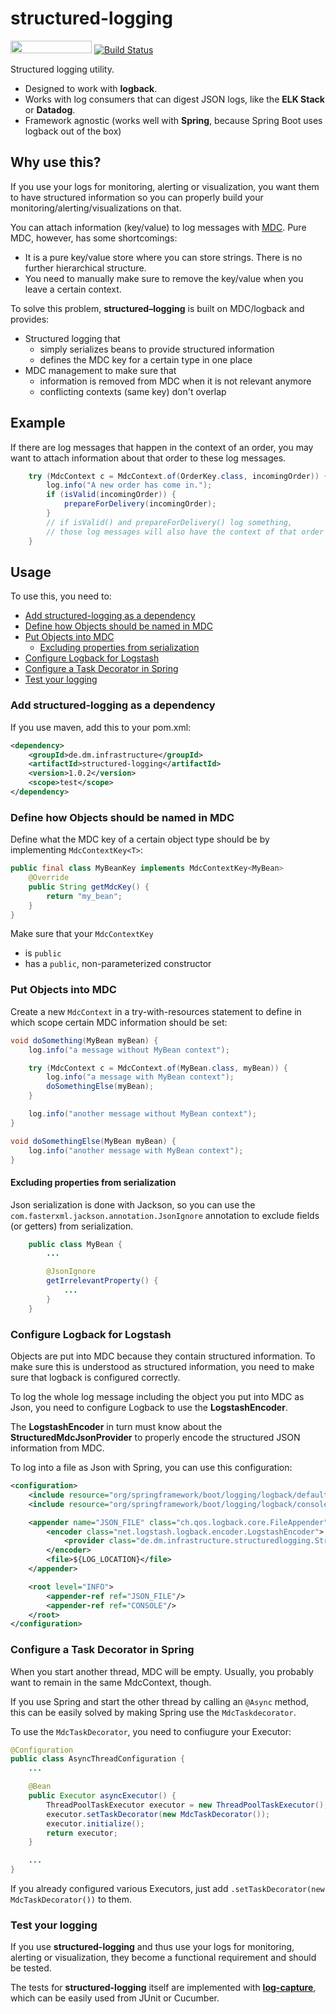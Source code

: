 # structured-logging

[<img src="https://opensourcelogos.aws.dmtech.cloud/dmTECH_opensource_logo.svg" height="20" width="130">](https://dmtech.de/)
[![Build Status](https://travis-ci.org/dm-drogeriemarkt/structured-logging.svg?branch=master)](https://travis-ci.org/dm-drogeriemarkt/structured-logging) 

Structured logging utility. 

* Designed to work with **logback**.
* Works with log consumers that can digest JSON logs, like the **ELK Stack** or **Datadog**.
* Framework agnostic (works well with **Spring**, because Spring Boot uses logback out of the box) 

## Why use this?

If you use your logs for monitoring, alerting or visualization, you want them to have structured information so you can properly build your monitoring/alerting/visualizations on that.

You can attach information (key/value) to log messages with [MDC](https://logback.qos.ch/manual/mdc.html). Pure MDC, however, has some shortcomings:

* It is a pure key/value store where you can store strings. There is no further hierarchical structure.
* You need to manually make sure to remove the key/value when you leave a certain context.

To solve this problem, **structured–logging** is built on MDC/logback and provides:

* Structured logging that
  * simply serializes beans to provide structured information
  * defines the MDC key for a certain type in one place
* MDC management to make sure that
  * information is removed from MDC when it is not relevant anymore
  * conflicting contexts (same key) don't overlap

## Example

If there are log messages that happen in the context of an order, you may want to attach information about that order to these log messages.

```java
    try (MdcContext c = MdcContext.of(OrderKey.class, incomingOrder)) {
        log.info("A new order has come in.");
        if (isValid(incomingOrder)) {
            prepareForDelivery(incomingOrder);
        }
        // if isValid() and prepareForDelivery() log something, 
        // those log messages will also have the context of that order
    }
```

## Usage

To use this, you need to:

 * [Add structured-logging as a dependency](#add-structured-logging-as-a-dependency)
 * [Define how Objects should be named in MDC](#Define-how-Objects-should-be-named-in-MDC)
 * [Put Objects into MDC](#Put-Objects-into-MDC)
    * [Excluding properties from serialization](#Excluding-properties-from-serialization)
 * [Configure Logback for Logstash](#Configure-Logback-for-Logstash)
 * [Configure a Task Decorator in Spring](#Configure-a-Task-Decorator-in-Spring)
 * [Test your logging](#Test-your-logging)

### Add structured-logging as a dependency

If you use maven, add this to your pom.xml:

```pom.xml
<dependency>
    <groupId>de.dm.infrastructure</groupId>
    <artifactId>structured-logging</artifactId>
    <version>1.0.2</version>
    <scope>test</scope>
</dependency>
```

### Define how Objects should be named in MDC

Define what the MDC key of a certain object type should be by implementing `MdcContextKey<T>`:

```java
public final class MyBeanKey implements MdcContextKey<MyBean> 
    @Override
    public String getMdcKey() {
        return "my_bean";
    }
}
```

Make sure that your `MdcContextKey`

* is `public`
* has a `public`, non-parameterized constructor

### Put Objects into MDC

Create a new `MdcContext` in a try-with-resources statement to define in which scope certain MDC information should be set:

```java
void doSomething(MyBean myBean) {
    log.info("a message without MyBean context");

    try (MdcContext c = MdcContext.of(MyBean.class, myBean)) {
        log.info("a message with MyBean context");
        doSomethingElse(myBean);
    }

    log.info("another message without MyBean context");
}

void doSomethingElse(MyBean myBean) {
    log.info("another message with MyBean context");
}
```

#### Excluding properties from serialization

Json serialization is done with Jackson, so you can use the `com.fasterxml.jackson.annotation.JsonIgnore` annotation to exclude fields (or getters) from serialization.

```java
    public class MyBean {
        ...

        @JsonIgnore
        getIrrelevantProperty() {
            ...
        }
    }
```

### Configure Logback for Logstash

Objects are put into MDC because they contain structured information. To make sure this is understood as structured information, you need to make sure that logback is configured correctly.

To log the whole log message including the object you put into MDC as Json, you need to configure Logback to use the **LogstashEncoder**.

The **LogstashEncoder** in turn must know about the **StructuredMdcJsonProvider** to properly encode the structured JSON information from MDC.

To log into a file as Json with Spring, you can use this configuration:

```xml
<configuration>
    <include resource="org/springframework/boot/logging/logback/defaults.xml"/>
    <include resource="org/springframework/boot/logging/logback/console-appender.xml"/>

    <appender name="JSON_FILE" class="ch.qos.logback.core.FileAppender">
        <encoder class="net.logstash.logback.encoder.LogstashEncoder">
            <provider class="de.dm.infrastructure.structuredlogging.StructuredMdcJsonProvider"/>
        </encoder>
        <file>${LOG_LOCATION}</file>
    </appender>

    <root level="INFO">
        <appender-ref ref="JSON_FILE"/>
        <appender-ref ref="CONSOLE"/>
    </root>
</configuration>

```

### Configure a Task Decorator in Spring

When you start another thread, MDC will be empty. Usually, you probably want to remain in the same MdcContext, though.

If you use Spring and start the other thread by calling an `@Async` method, this can be easily solved by making Spring use the `MdcTaskdecorator`.

To use the `MdcTaskDecorator`, you need to confiugure your Executor:

```java
@Configuration
public class AsyncThreadConfiguration {
    ...

    @Bean
    public Executor asyncExecutor() {
        ThreadPoolTaskExecutor executor = new ThreadPoolTaskExecutor();
        executor.setTaskDecorator(new MdcTaskDecorator());
        executor.initialize();
        return executor;
    }

    ...
}
```

If you already configured various Executors, just add `.setTaskDecorator(new MdcTaskDecorator())` to them.

### Test your logging

If you use **structured-logging** and thus use your logs for monitoring, alerting or visualization, they become a functional requirement and should be tested.

The tests for **structured-logging** itself are implemented with **[log-capture](https://github.com/dm-drogeriemarkt/log-capture)**, which can be easily used from JUnit or Cucumber.
